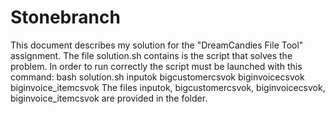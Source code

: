 # Stonebranch
This document describes my solution for the "DreamCandies File Tool" assignment.
The file solution.sh contains is the script that solves the problem.
In order to run correctly the script must be launched with this command:
bash solution.sh inputok bigcustomercsvok biginvoicecsvok biginvoice_itemcsvok
The files inputok, bigcustomercsvok, biginvoicecsvok, biginvoice_itemcsvok are provided in the folder.
 
